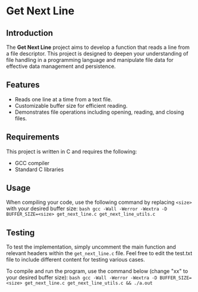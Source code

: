 # Get Next Line

## Introduction

The **Get Next Line** project aims to develop a function that reads a line from a file descriptor. This project is designed to deepen your understanding of file handling in a programming language and manipulate file data for effective data management and persistence.

## Features

- Reads one line at a time from a text file.
- Customizable buffer size for efficient reading.
- Demonstrates file operations including opening, reading, and closing files.

## Requirements

This project is written in C and requires the following:

- GCC compiler
- Standard C libraries

## Usage
When compiling your code, use the following command by replacing `<size>` with your desired buffer size:
    ```bash
    gcc -Wall -Werror -Wextra -D BUFFER_SIZE=<size> get_next_line.c get_next_line_utils.c
    ```

## Testing

To test the implementation, simply uncomment the main function and relevant headers within the `get_next_line.c` file. Feel free to edit the test.txt file to include different content for testing various cases.

To compile and run the program, use the command below (change "xx" to your desired buffer size):
    ```bash
    gcc -Wall -Werror -Wextra -D BUFFER_SIZE=<size> get_next_line.c get_next_line_utils.c && ./a.out
    ```
